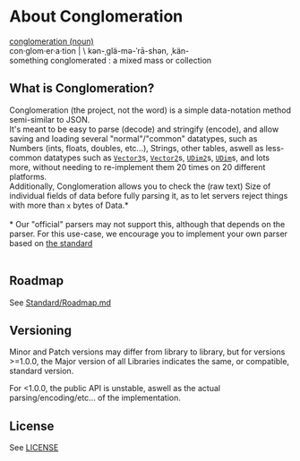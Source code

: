 # About Conglomeration
[conglomeration (noun)](https://www.merriam-webster.com/dictionary/conglomeration)<br/>
con·​glom·​er·​a·​tion | \ kən-ˌglä-mə-ˈrā-shən, ˌkän- <br/>
something conglomerated : a mixed mass or collection

## What is Conglomeration?
Conglomeration (the project, not the word) is a simple data-notation method semi-similar to JSON.<br/>
It's meant to be easy to parse (decode) and stringify (encode), and allow saving and loading several "normal"/"common" datatypes, such as Numbers (ints, floats, doubles, etc...), Strings, other tables, aswell as less-common datatypes such as [`Vector3`](https://developer.roblox.com/en-us/api-reference/datatype/Vector3)s, [`Vector2`](https://developer.roblox.com/en-us/api-reference/datatype/Vector2)s, [`UDim2`](https://developer.roblox.com/en-us/api-reference/datatype/UDim2)s, [`UDim`](https://developer.roblox.com/en-us/api-reference/datatype/UDim)s, and lots more, without needing to re-implement them 20 times on 20 different platforms.<br/>
Additionally, Conglomeration allows you to check the (raw text) Size of individual fields of data before fully parsing it, as to let servers reject things with more than `x` bytes of Data.\*<br/><br/>
\* Our "official" parsers may not support this, although that depends on the parser. For this use-case, we encourage you to implement your own parser based on [the standard](/standard/)<br/><br/>

## Roadmap
See [Standard/Roadmap.md](/Standard/Roadmap.md)

## Versioning
Minor and Patch versions may differ from library to library, but for versions >=1.0.0, the Major version of all Libraries indicates the same, or compatible, standard version.

For <1.0.0, the public API is unstable, aswell as the actual parsing/encoding/etc... of the implementation.

## License
See [LICENSE](/LICENSE/)
